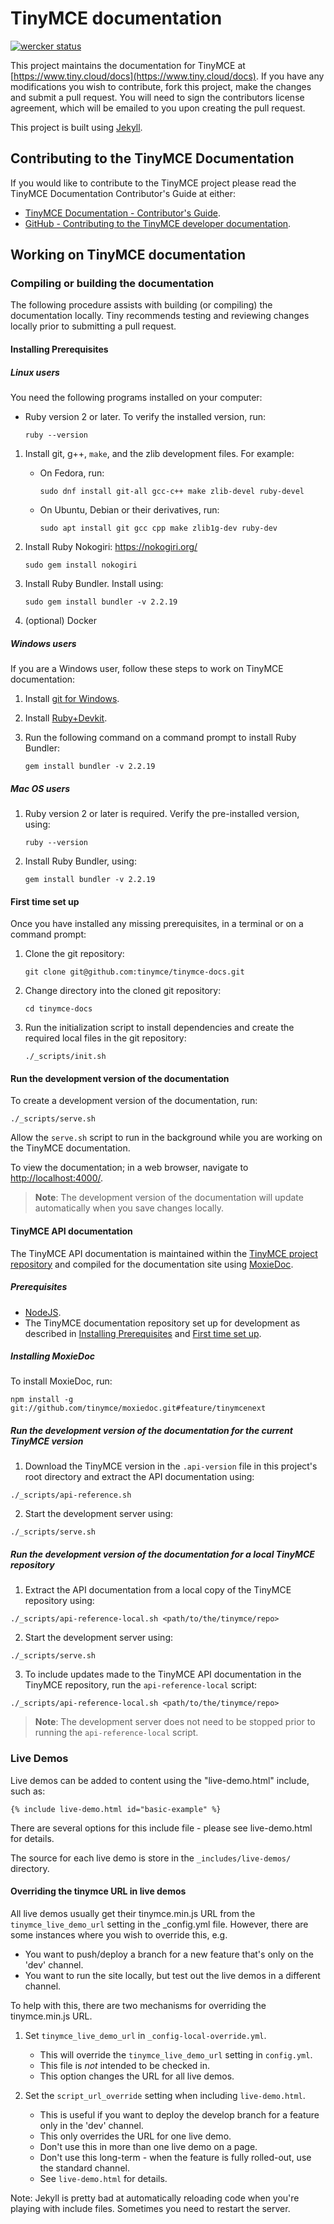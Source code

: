 # TinyMCE documentation

[![wercker status](https://app.wercker.com/status/4d4c743635332430f9d25acae1be5218/s/main "wercker status")](https://app.wercker.com/project/bykey/4d4c743635332430f9d25acae1be5218)

This project maintains the documentation for TinyMCE at
[https://www.tiny.cloud/docs](https://www.tiny.cloud/docs). If you have any
modifications you wish to contribute, fork this project, make the changes
and submit a pull request. You will need to sign the contributors license
agreement, which will be emailed to you upon creating the pull request.

This project is built using [Jekyll](https://jekyllrb.com/).

## Contributing to the TinyMCE Documentation

If you would like to contribute to the TinyMCE project please read the TinyMCE Documentation Contributor's Guide at either:

- [TinyMCE Documentation - Contributor's Guide](https://www.tiny.cloud/docs/configure/contributing-docs/).
- [GitHub - Contributing to the TinyMCE developer documentation](https://github.com/tinymce/tinymce-docs/blob/develop/CONTRIBUTING.md#contributing-to-the-tinymce-developer-documentation).

## Working on TinyMCE documentation

### Compiling or building the documentation

The following procedure assists with building (or compiling) the documentation locally. Tiny recommends testing and reviewing changes locally prior to submitting a pull request.

#### Installing Prerequisites

##### Linux users

You need the following programs installed on your computer:

- Ruby version 2 or later. To verify the installed version, run:
  ```
  ruby --version
  ```

1. Install git, g++, `make`, and the zlib development files. For example:
    - On Fedora, run:

      ```
      sudo dnf install git-all gcc-c++ make zlib-devel ruby-devel
      ```
    - On Ubuntu, Debian or their derivatives, run:
      ```
      sudo apt install git gcc cpp make zlib1g-dev ruby-dev
      ```

2. Install Ruby Nokogiri: https://nokogiri.org/
    ```
    sudo gem install nokogiri
    ```

3. Install Ruby Bundler. Install using:
    ```
    sudo gem install bundler -v 2.2.19
    ```

4. (optional) Docker

##### Windows users

If you are a Windows user, follow these steps to work on TinyMCE documentation:

1. Install [git for Windows](https://gitforwindows.org/).

2. Install [Ruby+Devkit](https://rubyinstaller.org/downloads/).

3. Run the following command on a command prompt to install Ruby Bundler:
    ```
    gem install bundler -v 2.2.19
    ```

##### Mac OS users

1. Ruby version 2 or later is required. Verify the pre-installed version, using:
    ```
    ruby --version
    ```

2. Install Ruby Bundler, using:
    ```
    gem install bundler -v 2.2.19
    ```

#### First time set up

Once you have installed any missing prerequisites, in a terminal or on a command prompt:

1. Clone the git repository:
    ```
    git clone git@github.com:tinymce/tinymce-docs.git
    ```

2. Change directory into the cloned git repository:
    ```
    cd tinymce-docs
    ```

3. Run the initialization script to install dependencies and create the required local files in the git repository:
    ```
    ./_scripts/init.sh
    ```

#### Run the development version of the documentation

To create a development version of the documentation, run:

```
./_scripts/serve.sh
```

Allow the `serve.sh` script to run in the background while you are working on the TinyMCE documentation.

To view the documentation; in a web browser, navigate to [http://localhost:4000/](http://localhost:4000/).

> **Note**: The development version of the documentation will update automatically when you save changes locally.

#### TinyMCE API documentation

The TinyMCE API documentation is maintained within the [TinyMCE project repository](https://github.com/tinymce/tinymce) and compiled for the documentation site using [MoxieDoc](https://github.com/tinymce/moxiedoc).

##### Prerequisites

- [NodeJS](https://nodejs.org/en/).
- The TinyMCE documentation repository set up for development as described in [Installing Prerequisites](#installing-prerequisites) and [First time set up](#first-time-set-up).

##### Installing MoxieDoc

To install MoxieDoc, run:

```
npm install -g git://github.com/tinymce/moxiedoc.git#feature/tinymcenext
```

##### Run the development version of the documentation for the current TinyMCE version

1. Download the TinyMCE version in the `.api-version` file in this project's root directory and extract the API documentation using:
```
./_scripts/api-reference.sh
```

2. Start the development server using:
```
./_scripts/serve.sh
```

##### Run the development version of the documentation for a local TinyMCE repository

1. Extract the API documentation from a local copy of the TinyMCE repository using:
```
./_scripts/api-reference-local.sh <path/to/the/tinymce/repo>
```
2. Start the development server using:
```
./_scripts/serve.sh
```
3. To include updates made to the TinyMCE API documentation in the TinyMCE repository, run the `api-reference-local` script:
```
./_scripts/api-reference-local.sh <path/to/the/tinymce/repo>
```

>**Note**: The development server does not need to be stopped prior to running the `api-reference-local` script.

### Live Demos

Live demos can be added to content using the "live-demo.html" include, such as:

```
{% include live-demo.html id="basic-example" %}
```

There are several options for this include file - please see live-demo.html for details.

The source for each live demo is store in the `_includes/live-demos/` directory.

#### Overriding the tinymce URL in live demos

All live demos usually get their tinymce.min.js URL from the `tinymce_live_demo_url` setting in the _config.yml file.
However, there are some instances where you wish to override this, e.g.

 - You want to push/deploy a branch for a new feature that's only on the 'dev' channel.
 - You want to run the site locally, but test out the live demos in a different channel.

To help with this, there are two mechanisms for overriding the tinymce.min.js URL.

 1. Set `tinymce_live_demo_url` in `_config-local-override.yml`.
    - This will override the `tinymce_live_demo_url` setting in `config.yml`.
    - This file is *not* intended to be checked in.
    - This option changes the URL for all live demos.

 2. Set the `script_url_override` setting when including `live-demo.html`.
    - This is useful if you want to deploy the develop branch for a feature only in the 'dev' channel.
    - This only overrides the URL for one live demo.
    - Don't use this in more than one live demo on a page.
    - Don't use this long-term - when the feature is fully rolled-out, use the standard channel.
    - See `live-demo.html` for details.

Note: Jekyll is pretty bad at automatically reloading code when you're playing with include files.
Sometimes you need to restart the server.

